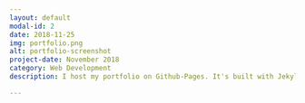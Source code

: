 ```yaml
---
layout: default
modal-id: 2
date: 2018-11-25
img: portfolio.png
alt: portfolio-screenshot
project-date: November 2018
category: Web Development
description: I host my portfolio on Github-Pages. It's built with Jekyll.

---
```

